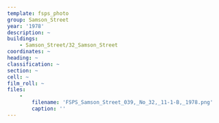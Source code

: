 ```yaml
---
template: fsps_photo
group: Samson_Street
year: '1978'
description: ~
buildings:
    - Samson_Street/32_Samson_Street
coordinates: ~
heading: ~
classification: ~
section: ~
cell: ~
film_roll: ~
files:
    -
        filename: 'FSPS_Samson_Street_039,_No_32,_11-1-B,_1978.png'
        caption: ''
---
```

